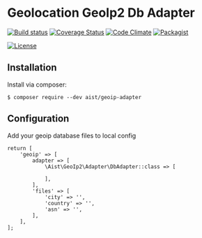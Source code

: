 # Geolocation GeoIp2 Db Adapter

[![Build status][Master image]][Master]
[![Coverage Status][Master coverage image]][Master coverage]
[![Code Climate][Code Climate image]][Code Climate]
[![Packagist][Packagist image]][Packagist]

[![License][License image]][License]

## Installation

Install via composer:

```console
$ composer require --dev aist/geoip-adapter
```

## Configuration
Add your geoip database files to local config
```
return [
    'geoip' => [
        adapter => [
            \Aist\GeoIp2\Adapter\DbAdapter::class => [
                
            ],
        ],
        'files' => [
            'city' => '',
            'country' => '',
            'asn' => '',
        ],
    ],
];
```


  [Master image]: https://img.shields.io/travis/ma-si/geoip-adapter/master.svg?style=flat-square
  [Master]: https://secure.travis-ci.org/ma-si/geoip-adapter
  [Master coverage image]: https://img.shields.io/coveralls/ma-si/geoip-adapter/master.svg?style=flat-square
  [Master coverage]: https://coveralls.io/r/ma-si/geoip-adapter?branch=master
  [Code Climate image]: https://img.shields.io/codeclimate/github/ma-si/geoip-adapter.svg?style=flat-square
  [Code Climate]: https://codeclimate.com/github/ma-si/geoip-adapter
  [Packagist image]: https://img.shields.io/packagist/v/aist/geoip-adapter.svg?style=flat-square
  [Packagist]: https://packagist.org/packages/aist/geoip-adapter
  [License image]: https://poser.pugx.org/aist/geoip-adapter/license?format=flat-square
  [License]: https://opensource.org/licenses/BSD-3-Clause
